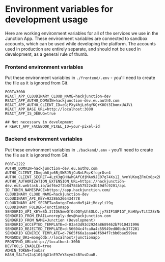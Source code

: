 # Environment variables for development usage

Here are working environment variables for all of the services we use in the Junction App. These environment variables are connected to sandbox accounts, which can be used while developing the platform. The accounts used in production are entirely separate, and should not be used in development, as a general rule of thumb.

### Frontend environment variables

Put these environment variables in `./frontend/.env` - you'll need to create the file as it is ignored from Git.

```
PORT=3000
REACT_APP_CLOUDINARY_CLOUD_NAME=hackjunction-dev
REACT_APP_AUTH0_DOMAIN=hackjunction-dev.eu.auth0.com
REACT_APP_AUTH0_CLIENT_ID=cGjPXy4hjLz6qfKQrK0Ot3IbonxUWJVi
REACT_APP_BASE_URL=http://localhost:3000
REACT_APP_IS_DEBUG=true

## Not necessary in development
# REACT_APP_FACEBOOK_PIXEL_ID=your-pixel-id
```

### Backend environment variables

Put these environment variables in `./backend/.env` - you'll need to create the file as it is ignored from Git.

```
PORT=2222
AUTH0_DOMAIN=hackjunction-dev.eu.auth0.com
AUTH0_CLIENT_ID=guhUjo6BjSW8J5jCuNvLFqzKfcgrOse4
AUTH0_CLIENT_SECRET=4LzX3gGHHwhGAfCdjMAo9JE07q74Xs1I_hvnYUKoqZFmCx8px2FiULii_ieRxBl2
AUTH0_AUTHORIZATION_EXTENSION_URL=https://hackjunction-dev.eu8.webtask.io/adf6e2f2b84784b57522e3b19dfc9201/api
ID_TOKEN_NAMESPACE=https://app.hackjunction.com/
CLOUDINARY_CLOUD_NAME=hackjunction-dev
CLOUDINARY_API_KEY=922865266434778
CLOUDINARY_API_SECRET=o8otgoTvdanHx5j4tjMdzylil9g
CLOUDINARY_FOLDER=junctionapp
SENDGRID_API_KEY=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
SENDGRID_FROM_EMAIL=noreply-dev@hackjunction.com
SENDGRID_FROM_NAME=Junction (Development)
SENDGRID_ACCEPTED_TEMPLATE=d-03a43d93d2924a8689462b7910421996
SENDGRID_REJECTED_TEMPLATE=d-56604c4fca0a4c55949ed00bdc377201
SENDGRID_GENERIC_TEMPLATE=d-7665f66a1aaa48f694f7cbb0bae599ee
MONGODB_URI=mongodb://localhost/junctionapp
FRONTEND_URL=http://localhost:3000
DEVTOOLS_ENABLED=true
ADMIN_TOKEN=foobar
HASH_SALT=$2a$10$dgX1nE97eY8xym2sBYusDuuB.
```
